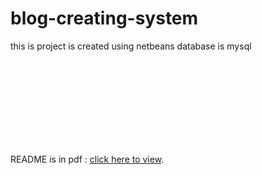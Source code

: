 # blog-creating-system
this is project is created using netbeans
database is mysql
<object data="readme.pdf" type="application/pdf" width="700px" height="700px">
    <embed src="readme.pdf">
        <p> README is in pdf : <a href="readme.pdf">click here to view</a>.</p>
    </embed>
</object>
